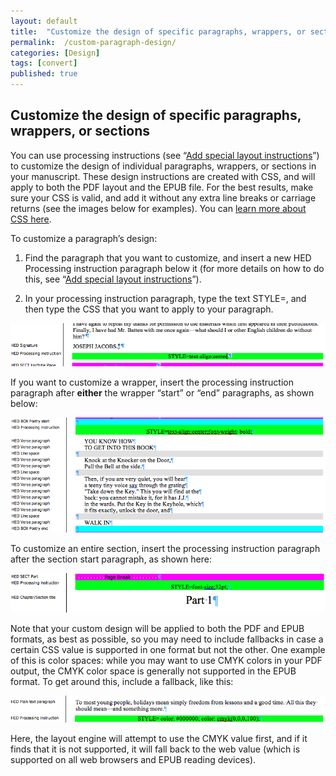 ```yaml
---
layout: default
title:  "Customize the design of specific paragraphs, wrappers, or sections"
permalink:  /custom-paragraph-design/
categories: [Design]
tags: [convert]
published: true
---
```


<section data-type="chapter" class="hsecchapter" data-hederis-type="hsecchapter" id="custom-paragraph-design" data-pi-attrs="id: custom-paragraph-design; data-tags: convert;" role="doc-chapter" data-tags="convert" data-author-name=" " data-book-title=" " title="Customize the design of specific paragraphs, wrappers, or sections"><h1 data-hederis-type="hblkchaptitle" class="hblkchaptitle" id="pcrNJGk5H">Customize the design of specific paragraphs, wrappers, or sections</h1><p class="hblkp" data-hederis-type="hblkp" id="pffrpYuSx">You can use processing instructions (see &#8220;<a href="{% post_url 2020-08-05-36-Addspeciallayoutinstructions %}" data-hederis-type="hspana" id="pz6KdW0aJ"><span class="Hyperlink" data-hederis-type="hspnspan" id="pEIWmbYF7">Add special layout instructions</span></a>&#8221;) to customize the design of individual paragraphs, wrappers, or sections in your manuscript. These design instructions are created with CSS, and will apply to both the PDF layout and the EPUB file. For the best results, make sure your CSS is valid, and add it without any extra line breaks or carriage returns (see the images below for examples). You can <a href="https://developer.mozilla.org/en-US/docs/Web/CSS/Reference" data-hederis-type="hspana" id="pZ47fQmjc"><span class="Hyperlink" data-hederis-type="hspnspan" id="pZM6scKGd">learn more about CSS here</span></a>.</p><p class="hblkp" data-hederis-type="hblkp" id="pUKfnhihb">To customize a paragraph&#8217;s design:</p><ol class="hwprnumlist" data-hederis-type="hwprnumlist" id="pTybWKta2"><li class="hblkoli" data-hederis-type="hblkoli" id="liDYHPcvoY"><p class="hblkoli" data-hederis-type="hblklip" id="pMDIORIUW">Find the paragraph that you want to customize, and insert a new HED Processing instruction paragraph below it (for more details on how to do this, see &#8220;<a href="{% post_url 2020-08-05-36-Addspeciallayoutinstructions %}" data-hederis-type="hspana" id="pPzhVn3v9"><span class="Hyperlink" data-hederis-type="hspnspan" id="pHCDVfX0q">Add special layout instructions</span></a>&#8221;).</p></li><li class="hblkoli" data-hederis-type="hblkoli" id="lijzelP6D5"><p class="hblkoli" data-hederis-type="hblklip" id="pBXFfwdRB">In your processing instruction paragraph, type the text STYLE=, and then type the CSS that you want to apply to your paragraph.</p></li></ol><img data-hederis-type="hblkimg" class="hblkimg" id="pVLhIKYsD" src="/images/pi2.png" data-img-src="pi2.png"/><p class="hblkp" data-hederis-type="hblkp" id="pbB6pBEf7">If you want to customize a wrapper, insert the processing instruction paragraph after <strong class="hspanstrong" data-hederis-type="hspanstrong" id="pwjjp5fqM">either</strong> the wrapper &#8220;start&#8221; or &#8220;end&#8221; paragraphs, as shown below: </p><img data-hederis-type="hblkimg" class="hblkimg" id="ptwgoXvtN" src="/images/stylepiwrapper.png" data-img-src="stylepiwrapper.png"/><p class="hblkp" data-hederis-type="hblkp" id="pEXubjC56">To customize an entire section, insert the processing instruction paragraph after the section start paragraph, as shown here:</p><img data-hederis-type="hblkimg" class="hblkimg" id="p8ltgMdoF" src="/images/stylepisection.png" data-img-src="stylepisection.png"/><p class="hblkp" data-hederis-type="hblkp" id="pRwQCqS0T">Note that your custom design will be applied to both the PDF and EPUB formats, as best as possible, so you may need to include fallbacks in case a certain CSS value is supported in one format but not the other. One example of this is color spaces: while you may want to use CMYK colors in your PDF output, the CMYK color space is generally not supported in the EPUB format. To get around this, include a fallback, like this:</p><img data-hederis-type="hblkimg" class="hblkimg" id="pq8fyIavX" src="/images/stylepicolorfallback.png" data-img-src="stylepicolorfallback.png"/><p class="hblkp" data-hederis-type="hblkp" id="pL7b2eWws">Here, the layout engine will attempt to use the CMYK value first, and if it finds that it is not supported, it will fall back to the web value (which is supported on all web browsers and EPUB reading devices).</p></section>